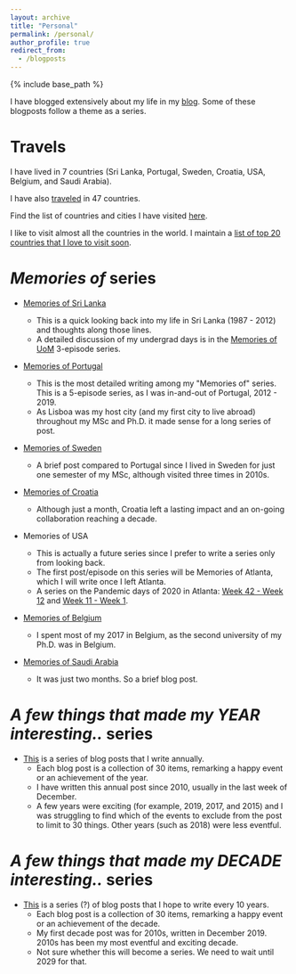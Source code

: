 ```yaml
---
layout: archive
title: "Personal"
permalink: /personal/
author_profile: true
redirect_from:
  - /blogposts
---
```


{% include base_path %}

I have blogged extensively about my life in my [blog](https://kkpradeeban.blogspot.com/). Some of these blogposts follow a theme as a series.

Travels
======
I have lived in 7 countries (Sri Lanka, Portugal, Sweden, Croatia, USA, Belgium, and Saudi Arabia). 

I have also [traveled](https://kkpradeeban.blogspot.com/search/label/Travels) in 47 countries.

Find the list of countries and cities I have visited [here](travels.html).

I like to visit almost all the countries in the world. I maintain a [list of top 20 countries that I love to visit soon](bucket-list.html).

_Memories of_ series
======
* [Memories of Sri Lanka](https://kkpradeeban.blogspot.com/2019/03/memories-of-sri-lanka.html)
  * This is a quick looking back into my life in Sri Lanka (1987 - 2012) and thoughts along those lines.
  * A detailed discussion of my undergrad days is in the [Memories of UoM](https://kkpradeeban.blogspot.com/search/label/UoM_memories) 3-episode series.

* [Memories of Portugal](https://kkpradeeban.blogspot.com/search/label/Lisboa_memories)
  * This is the most detailed writing among my "Memories of" series. This is a 5-episode series, as I was in-and-out of Portugal, 2012 - 2019.
  * As Lisboa was my host city (and my first city to live abroad) throughout my MSc and Ph.D. it made sense for a long series of post.

* [Memories of Sweden](https://kkpradeeban.blogspot.com/2019/03/memories-of-sweden.html)
  * A brief post compared to Portugal since I lived in Sweden for just one semester of my MSc, although visited three times in 2010s.

* [Memories of Croatia](https://kkpradeeban.blogspot.com/2015/09/memories.html)
  * Although just a month, Croatia left a lasting impact and an on-going collaboration reaching a decade.

* Memories of USA
  * This is actually a future series since I prefer to write a series only from looking back. 
  * The first post/episode on this series will be Memories of Atlanta, which I will write once I left Atlanta.
  * A series on the Pandemic days of 2020 in Atlanta: [Week 42 - Week 12](https://kkpradeeban.blogspot.com/search?q=pandemic-atlanta-lockdown&max-results=50&by-date=true) and [Week 11 - Week 1](https://kkpradeeban.blogspot.com/search?q=pandemic-atlanta-lockdown&updated-max=2020-06-06T19:15:00%2B01:00&max-results=50&start=25&by-date=true).
  
* [Memories of Belgium](https://kkpradeeban.blogspot.com/2019/03/memories-of-belgium.html)
  * I spent most of my 2017 in Belgium, as the second university of my Ph.D. was in Belgium.
  
* [Memories of Saudi Arabia](https://kkpradeeban.blogspot.com/2017/12/experience-of-2-months-at-kaust-saudi.html)
  * It was just two months. So a brief blog post.
  
_A few things that made my YEAR interesting.._ series
======

* [This](https://kkpradeeban.blogspot.com/search/label/Annual%20Post) is a series of blog posts that I write annually.
  * Each blog post is a collection of 30 items, remarking a happy event or an achievement of the year.
  * I have written this annual post since 2010, usually in the last week of December.
  * A few years were exciting (for example, 2019, 2017, and 2015) and I was struggling to find which of the events to exclude from the post to limit to 30 things. Other years (such as 2018) were less eventful.
  
_A few things that made my DECADE interesting.._ series
======

* [This](https://kkpradeeban.blogspot.com/search/label/Decade%20Post) is a series (?) of blog posts that I hope to write every 10 years.
  * Each blog post is a collection of 30 items, remarking a happy event or an achievement of the decade.
  * My first decade post was for 2010s, written in December 2019. 2010s has been my most eventful and exciting decade.
  * Not sure whether this will become a series. We need to wait until 2029 for that.